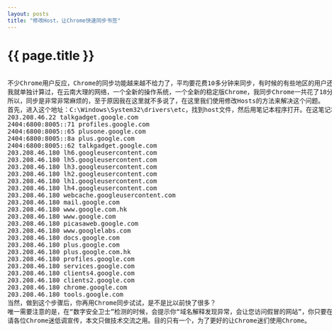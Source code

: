 ```yaml
---
layout: posts
title: "修改Host，让Chrome快速同步书签"
---
```


# {{ page.title }}
<xmp class="my_xmp_class">
不少Chrome用户反应，Chrome的同步功能越来越不给力了，平均要花费10多分钟来同步，有时候的有些地区的用户还直接同步不了。
我就单独计算过，在云南大理的网络，一个全新的操作系统，一个全新的稳定版Chrome，我同步Chrome一共花了18分钟。
所以，同步是非常非常麻烦的，至于原因我在这里就不多说了，在这里我们使用修改Hosts的方法来解决这个问题。
首先，进入这个地址：C:\Windows\System32\drivers\etc，找到host文件，然后用笔记本程序打开。在这笔记本的最后，加入下面这一段乱七八糟的代码，然后点击保存，即可。
203.208.46.22 talkgadget.google.com
2404:6800:8005::71 profiles.google.com
2404:6800:8005::65 plusone.google.com
2404:6800:8005::8a plus.google.com
2404:6800:8005::62 talkgadget.google.com
203.208.46.180 lh6.googleusercontent.com
203.208.46.180 lh5.googleusercontent.com
203.208.46.180 lh3.googleusercontent.com
203.208.46.180 lh2.googleusercontent.com
203.208.46.180 lh1.googleusercontent.com
203.208.46.180 lh4.googleusercontent.com
203.208.46.180 webcache.googleusercontent.com
203.208.46.180 mail.google.com
203.208.46.180 www.google.com.hk
203.208.46.180 www.google.com
203.208.46.180 picasaweb.google.com
203.208.46.180 www.googlelabs.com
203.208.46.180 docs.google.com
203.208.46.180 plus.google.com
203.208.46.180 plus.google.com.hk
203.208.46.180 profiles.google.com
203.208.46.180 services.google.com
203.208.46.180 clients4.google.com
203.208.46.180 clients2.google.com
203.208.46.180 chrome.google.com
203.208.46.180 tools.google.com
当然，做到这个步骤后，你再用Chrome同步试试，是不是比以前快了很多？
唯一需要注意的是，在“数字安全卫士”检测的时候，会提示你“域名解释发现异常，会让您访问假冒的网站”，你只要在设置中，“加入信任”即可。以前介绍过相类似的文章，不过，貌似那不能用了。
请各位Chrome迷低调宣传，本文只做技术交流之用。目的只有一个，为了更好的让Chrome迷们使用Chrome。
</xmp>